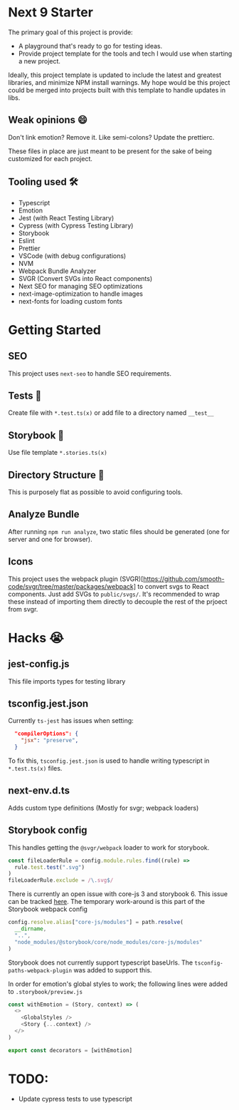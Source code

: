 # Next 9 Starter

The primary goal of this project is provide:

- A playground that's ready to go for testing ideas.
- Provide project template for the tools and tech I would use when starting a new project.

Ideally, this project template is updated to include the latest and greatest libraries, and minimize NPM install warnings. My hope would be this project could be merged into projects built with this template to handle updates in libs.

## Weak opinions 😄

Don't link emotion? Remove it. Like semi-colons? Update the prettierc.

These files in place are just meant to be present for the sake of being customized for each project.

## Tooling used 🛠

- Typescript
- Emotion
- Jest (with React Testing Library)
- Cypress (with Cypress Testing Library)
- Storybook
- Eslint
- Prettier
- VSCode (with debug configurations)
- NVM
- Webpack Bundle Analyzer
- SVGR (Convert SVGs into React components)
- Next SEO for managing SEO optimizations
- next-image-optimization to handle images
- next-fonts for loading custom fonts

# Getting Started

## SEO

This project uses `next-seo` to handle SEO requirements.

## Tests 🔬

Create file with `*.test.ts(x)` or add file to a directory named `__test__`

## Storybook 📕

Use file template `*.stories.ts(x)`

## Directory Structure 📁

This is purposely flat as possible to avoid configuring tools.

## Analyze Bundle

After running `npm run analyze`, two static files should be generated (one for server and one for browser).

## Icons

This project uses the webpack plugin (SVGR)[https://github.com/smooth-code/svgr/tree/master/packages/webpack] to convert svgs to React components. Just add SVGs to `public/svgs/`. It's recommended to wrap these instead of importing them directly to decouple the rest of the prjoect from svgr.

# Hacks 😭

## jest-config.js

This file imports types for testing library

## tsconfig.jest.json

Currently `ts-jest` has issues when setting:

```json
  "compilerOptions": {
    "jsx": "preserve",
  }
```

To fix this, `tsconfig.jest.json` is used to handle writing typescript in `*.test.ts(x)` files.

## next-env.d.ts

Adds custom type definitions (Mostly for svgr; webpack loaders)

## Storybook config

This handles getting the `@svgr/webpack` loader to work for storybook.

```js
const fileLoaderRule = config.module.rules.find((rule) =>
  rule.test.test(".svg")
)
fileLoaderRule.exclude = /\.svg$/
```

There is currently an open issue with core-js 3 and storybook 6. This issue can be tracked [here](https://github.com/storybookjs/storybook/issues/11255). The temporary work-around is this part of the Storybook webpack config

```javascript
config.resolve.alias["core-js/modules"] = path.resolve(
  __dirname,
  "..",
  "node_modules/@storybook/core/node_modules/core-js/modules"
)
```

Storybook does not currently support typescript baseUrls. The `tsconfig-paths-webpack-plugin` was added to support this.

In order for emotion's global styles to work; the following lines were added to `.storybook/preview.js`

```javascript
const withEmotion = (Story, context) => (
  <>
    <GlobalStyles />
    <Story {...context} />
  </>
)

export const decorators = [withEmotion]
```

# TODO:

- Update cypress tests to use typescript

